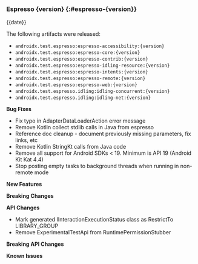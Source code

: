 ### Espresso {version} {:#espresso-{version}}

{{date}}

The following artifacts were released:

* `androidx.test.espresso:espresso-accessibility:{version}`
* `androidx.test.espresso:espresso-core:{version}`
* `androidx.test.espresso:espresso-contrib:{version}`
* `androidx.test.espresso:espresso-idling-resource:{version}`
* `androidx.test.espresso:espresso-intents:{version}`
* `androidx.test.espresso:espresso-remote:{version}`
* `androidx.test.espresso:espresso-web:{version}`
* `androidx.test.espresso.idling:idling-concurrent:{version}`
* `androidx.test.espresso.idling:idling-net:{version}`

**Bug Fixes**

* Fix typo in AdapterDataLoaderAction error message
* Remove Kotlin collect stdlib calls in Java from espresso
* Reference doc cleanup - document previously missing parameters, fix links, etc
* Remove Kotlin StringKt calls from Java code
* Remove all support for Android SDKs < 19. Minimum is API 19 (Android Kit Kat 4.4)
* Stop posting empty tasks to background threads when running in non-remote mode

**New Features**

**Breaking Changes**

**API Changes**

* Mark generated IInteractionExecutionStatus class as RestrictTo LIBRARY_GROUP
* Remove ExperimentalTestApi from RuntimePermissionStubber

**Breaking API Changes**

**Known Issues**
